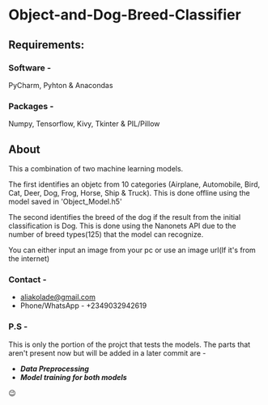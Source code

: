 # **Object-and-Dog-Breed-Classifier**

## **Requirements**:
### Software - 
  PyCharm,
  Pyhton &
  Anacondas
### Packages - 
  Numpy,
  Tensorflow,
  Kivy,
  Tkinter &
  PIL/Pillow

## **About**
This a combination of two machine learning models.

The first identifies an objetc from 10 categories (Airplane, Automobile, Bird, Cat, Deer, Dog, Frog, Horse, Ship & Truck). This is done offline using the model saved in 'Object_Model.h5'

The second identifies the breed of the dog if the result from the initial classification is Dog. This is done using the Nanonets API due to the number of breed types(125) that the model can recognize.

You can either input an image from your pc or use an image url(If it's from the internet)

### **Contact** - 
* aliakolade@gmail.com
* Phone/WhatsApp - +2349032942619

### **P.S** - 
This is only the portion of the projct that tests the models.
The parts that aren't present now but will be added in a later commit are - 
* ***Data Preprocessing***
* ***Model training for both models***

:wink: